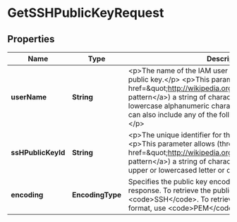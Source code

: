 

# GetSSHPublicKeyRequest


## Properties

| Name | Type | Description | Notes |
|------------ | ------------- | ------------- | -------------|
|**userName** | **String** | &lt;p&gt;The name of the IAM user associated with the SSH public key.&lt;/p&gt; &lt;p&gt;This parameter allows (through its &lt;a href&#x3D;\&quot;http://wikipedia.org/wiki/regex\&quot;&gt;regex pattern&lt;/a&gt;) a string of characters consisting of upper and lowercase alphanumeric characters with no spaces. You can also include any of the following characters: _+&#x3D;,.@-&lt;/p&gt; |  |
|**ssHPublicKeyId** | **String** | &lt;p&gt;The unique identifier for the SSH public key.&lt;/p&gt; &lt;p&gt;This parameter allows (through its &lt;a href&#x3D;\&quot;http://wikipedia.org/wiki/regex\&quot;&gt;regex pattern&lt;/a&gt;) a string of characters that can consist of any upper or lowercased letter or digit.&lt;/p&gt; |  |
|**encoding** | **EncodingType** | Specifies the public key encoding format to use in the response. To retrieve the public key in ssh-rsa format, use &lt;code&gt;SSH&lt;/code&gt;. To retrieve the public key in PEM format, use &lt;code&gt;PEM&lt;/code&gt;. |  |



